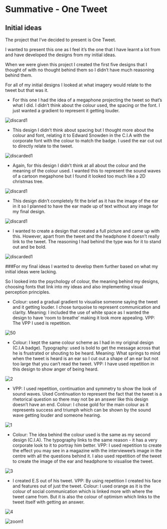 # Summative - One Tweet

## Initial ideas

The project that I’ve decided to present is One Tweet.

I wanted to present this one as I feel it’s the one that I have learnt a lot from and have developed the designs from my initial ideas.

When we were given this project I created the first five designs that I thought of with no thought behind them so I didn’t have much reasoning behind them. 

For all of my initial designs I looked at what imagery would relate to the tweet but that was it. 

* For this one I had the idea of a megaphone projecting the tweet so that’s what I did. I didn’t think about the colour used, the spacing or the font. I just wanted a gradient to represent it getting louder.

![discard1](https://cloud.githubusercontent.com/assets/22593770/20682728/f9c8077a-b5a0-11e6-8a6d-507fdb524c35.jpg) 

*  This design I didn’t think about spacing but I thought more about the colour and font, relating it to Edward Snowden in the C.I.A with the corporate font with the colour to match the badge. I used the ear cut out to directly relate to the tweet.

![discarded1](https://cloud.githubusercontent.com/assets/22593770/20686086/1cb876ee-b5af-11e6-9f59-bd8092f8498a.jpg)

*  Again, for this design I didn’t think at all about the colour and the meaning of the colour used. I wanted this to represent the sound waves of a cartoon megaphone but I found it looked too much like a 2D christmas tree. 

![discard1](https://cloud.githubusercontent.com/assets/22593770/20683030/6247bcd6-b5a2-11e6-9505-d9ebca87737f.jpg)

* This design didn’t completely fit the brief as it has the image of the ear in it so I planned to have the ear made up of text without any image for my final design. 

![discard1](https://cloud.githubusercontent.com/assets/22593770/20682955/166024de-b5a2-11e6-9f37-e67736ceccfa.jpg)

* I wanted to create a design that created a full picture and came up with this. However, apart from the tweet and the headphone it doesn’t really link to the tweet. The reasoning I had behind the type was for it to stand out and be bold.

![discarded1](https://cloud.githubusercontent.com/assets/22593770/20682806/6b30869e-b5a1-11e6-8e1b-9dce180d57a5.jpg)

###For my final ideas I wanted to develop them further based on what my initial ideas were lacking.


So I looked into the psychology of colour, the meaning behind my designs, choosing fonts that link into my ideas and also implementing visual perception principles.


* Colour: used a gradual gradient to visualise someone saying the tweet and it getting louder. I chose turquoise to represent communication and clarity. Meaning: I included the use of white space as I wanted the design to have ‘room to breathe’ making it look more appealing. VPP: The VPP I used is repetition. 

![50](https://cloud.githubusercontent.com/assets/22593770/19626901/3644888e-9933-11e6-9033-f4d1f3208ca9.jpg)

* Colour: I kept the same colour scheme as I had in my original design (C.I.A badge). Typography: used is bold to get the message across that he is frustrated or shouting to be heard. Meaning: What springs to mind when the tweet is heard is an ear so I cut out a shape of an ear but not too large that you can’t read the tweet. VPP: I have used repetition in this design to show anger of being heard.

![2](https://cloud.githubusercontent.com/assets/22593770/19626980/16cd8e5e-9935-11e6-9a73-b2a80bcc5502.jpg)

* VPP: I used repetition, continuation and symmetry to show the look of sound waves. Used Continuation to represent the fact that the tweet is a rhetorical question so there may not be an answer like this design doesn’t have an end. Colour: I chose gold for the main colour as it represents success and triumph which can be shown by the sound wave getting louder and someone hearing.

![1](https://cloud.githubusercontent.com/assets/22593770/19626984/29bc5c84-9935-11e6-90e2-0c634234708f.jpg)

* Colour: The idea behind the colour used is the same as my second design (C.I.A). The typography links to the same reason - it has a very corporate look to it to portray him better. VPP: I used repetition to create the effect you may see in a magazine with the interviewee’s image in the centre with all the questions behind it. I also used repetition of the tweet to create the image of the ear and headphone to visualise the tweet.

![3](https://cloud.githubusercontent.com/assets/22593770/19626989/416ab902-9935-11e6-851f-0ade65d496b0.jpg)

* I created E.S out of his tweet. VPP: By using repetition I created his face and features out of just the tweet. Colour: I used orange as it is the colour of social communication which is linked more with where the tweet came from. But it is also the colour of optimism which links to the tweet itself with getting an answer.

![4](https://cloud.githubusercontent.com/assets/22593770/19626990/4998fdb4-9935-11e6-92a8-5ba5b6ec7277.jpg)

![zoom1](https://cloud.githubusercontent.com/assets/22593770/20686025/d0c9ce40-b5ae-11e6-8389-e3ad2325241d.jpg)
